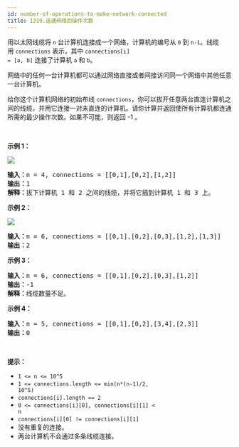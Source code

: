 ```yaml
---
id: number-of-operations-to-make-network-connected
title: 1319.连通网络的操作次数
---
```

用以太网线缆将 <code>n</code> 台计算机连接成一个网络，计算机的编号从 <code>0</code> 到 <code>n-1</code>。线缆用 <code>connections</code> 表示，其中 <code>connections[i] = [a, b]</code> 连接了计算机 <code>a</code> 和 <code>b</code>。

网络中的任何一台计算机都可以通过网络直接或者间接访问同一个网络中其他任意一台计算机。

给你这个计算机网络的初始布线 <code>connections</code>，你可以拔开任意两台直连计算机之间的线缆，并用它连接一对未直连的计算机。请你计算并返回使所有计算机都连通所需的最少操作次数。如果不可能，则返回 -1 。 

 

**示例 1：**

**![](https://assets.leetcode-cn.com/aliyun-lc-upload/uploads/2020/01/11/sample_1_1677.png)**


<pre><strong>输入：</strong>n = 4, connections = [[0,1],[0,2],[1,2]]<br/><strong>输出：</strong>1<br/><strong>解释：</strong>拔下计算机 1 和 2 之间的线缆，并将它插到计算机 1 和 3 上。<br/></pre>

**示例 2：**

**![](https://assets.leetcode-cn.com/aliyun-lc-upload/uploads/2020/01/11/sample_2_1677.png)**


<pre><strong>输入：</strong>n = 6, connections = [[0,1],[0,2],[0,3],[1,2],[1,3]]<br/><strong>输出：</strong>2<br/></pre>

**示例 3：**


<pre><strong>输入：</strong>n = 6, connections = [[0,1],[0,2],[0,3],[1,2]]<br/><strong>输出：</strong>-1<br/><strong>解释：</strong>线缆数量不足。<br/></pre>

**示例 4：**


<pre><strong>输入：</strong>n = 5, connections = [[0,1],[0,2],[3,4],[2,3]]<br/><strong>输出：</strong>0<br/></pre>

 

**提示：**


- <code>1 &lt;= n &lt;= 10^5</code>
- <code>1 &lt;= connections.length &lt;= min(n*(n-1)/2, 10^5)</code>
- <code>connections[i].length == 2</code>
- <code>0 &lt;= connections[i][0], connections[i][1] &lt; n</code>
- <code>connections[i][0] != connections[i][1]</code>
- 没有重复的连接。
- 两台计算机不会通过多条线缆连接。
